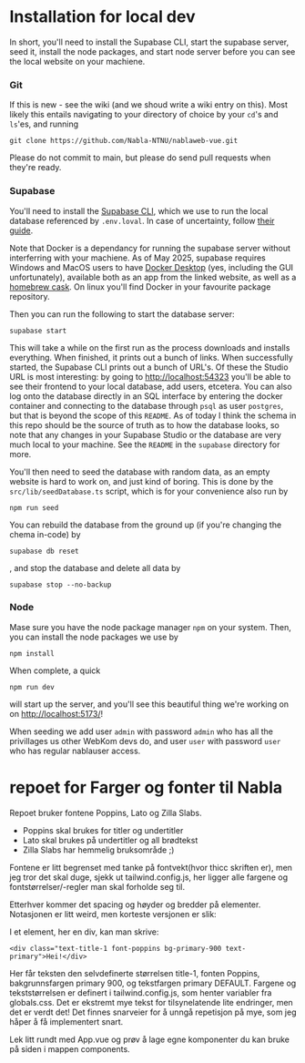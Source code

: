 # Installation for local dev
In short, you'll need to install the Supabase CLI, start the supabase server, seed it, install the node packages, and start node server before you can see the local website on your machiene.

### Git
If this is new - see the wiki (and we shoud write a wiki entry on this). Most likely this entails navigating to your directory of choice by your `cd`'s and `ls`'es, and running
```shell
git clone https://github.com/Nabla-NTNU/nablaweb-vue.git
```
Please do not commit to main, but please do send pull requests when they're ready.

### Supabase
You'll need to install the [Supabase CLI](https://supabase.com/docs/guides/local-development/cli/getting-started?queryGroups=platform&platform=windows&queryGroups=access-method&access-method=postgres), which we use to run the local database referenced by `.env.loval`. In case of uncertainty, follow [their guide](https://supabase.com/docs/guides/local-development/cli/getting-started?queryGroups=platform&platform=windows&queryGroups=access-method&access-method=postgres).

Note that Docker is a dependancy for running the supabase server without interferring with your machiene. As of May 2025, supabase requires Windows and MacOS users to have [Docker Desktop](https://docs.docker.com/desktop/) (yes, including the GUI unfortunately), available both as an app from the linked website, as well as a [homebrew cask](https://formulae.brew.sh/cask/docker). On linux you'll find Docker in your favourite package repository.

Then you can run the following to start the database server:
```shell
supabase start
```
This will take a while on the first run as the process downloads and installs everything. When finished, it prints out a bunch of links. When successfully started, the Supabase CLI prints out a bunch of URL's. Of these the Studio URL is most interesting: by going to [http://localhost:54323](http://localhost:54323) you'll be able to see their frontend to your local database, add users, etcetera. You can also log onto the database directly in an SQL interface by entering the docker container and connecting to the database through `psql` as user `postgres`, but that is beyond the scope of this `README`. As of today I think the schema in this repo should be the source of truth as to how the database looks, so note that any changes in your Supabase Studio or the database are very much local to your machine. See the `README` in the `supabase` directory for more.

You'll then need to seed the database with random data, as an empty website is hard to work on, and just kind of boring. This is done by the `src/lib/seedDatabase.ts` script, which is for your convenience also run by
```shell
npm run seed
```

You can rebuild the database from the ground up (if you're changing the chema in-code) by 
```shell
supabase db reset
```
, and stop the database and delete all data by
```shell
supabase stop --no-backup
```

### Node
Mase sure you have the node package manager `npm` on your system. Then, you can install the node packages we use by
```shell
npm install
```
When complete, a quick
```shell
npm run dev
```
will start up the server, and you'll see this beautiful thing we're working on on [http://localhost:5173/](http://localhost:5173/)!

When seeding we add user `admin` with password `admin` who has all the privillages us other WebKom devs do, and user `user` with password `user`  who has regular nablauser access.

# repoet for Farger og fonter til Nabla

Repoet bruker fontene Poppins, Lato og Zilla Slabs.

- Poppins skal brukes for titler og undertitler
- Lato skal brukes på undertitler og all brødtekst
- Zilla Slabs har hemmelig bruksområde ;)

Fontene er litt begrenset med tanke på fontvekt(hvor thicc skriften er), men jeg tror det skal duge, sjekk ut tailwind.config.js, her ligger alle fargene og fontstørrelser/-regler man skal forholde seg til.

Etterhver kommer det spacing og høyder og bredder på elementer. Notasjonen er litt weird, men korteste versjonen er slik:

I et element, her en div, kan man skrive:
```
<div class="text-title-1 font-poppins bg-primary-900 text-primary">Hei!</div>
```

Her får teksten den selvdefinerte størrelsen title-1, fonten Poppins, bakgrunnsfargen primary 900, og tekstfargen primary DEFAULT. Fargene og tekststørrelsen er definert i tailwind.config.js, som henter variabler fra globals.css. Det er ekstremt mye tekst for tilsynelatende lite endringer, men det er verdt det! Det finnes snarveier for å unngå repetisjon på mye, som jeg håper å få implementert snart.

Lek litt rundt med App.vue og prøv å lage egne komponenter du kan bruke på siden i mappen components.




<!--
TODO:
    - Clean useNablaGroup
    
TODO (non-critical)
    - Fix explicit <script setup lang="ts">
    - Show errors in UI
        - Better try-catch loops in composables pls
        - Button success state
        - Text banner on non-local error
    - Add place to edit group name / group logo
    - choose tilitsvalgt 
    - clean tailwind.config.js
    - actually implement and respect loading & states
    - get ESLing working (eslint-plugin-vue)
    - get pre-commit working (lint-staged)
    - Unit tests :((
    - animation for changing leader would be lit
        - mby a thank you for your service meme gif?
    - Fix header/footer links (& simplify?)
-->